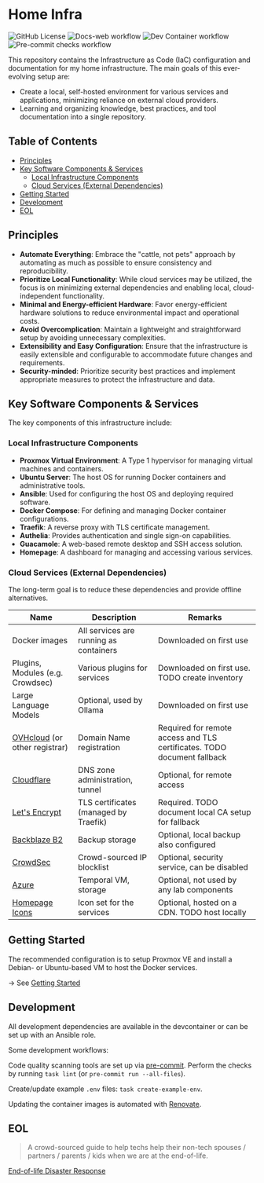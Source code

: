 # Home Infra<!-- omit in toc -->

![GitHub License](https://img.shields.io/github/license/bubacoder/infra)
![Docs-web workflow](https://img.shields.io/github/actions/workflow/status/bubacoder/infra/docs-web.yml?label=docs)
![Dev Container workflow](https://img.shields.io/github/actions/workflow/status/bubacoder/infra/devcontainer.yml?label=devcontainer)
![Pre-commit checks workflow](https://img.shields.io/github/actions/workflow/status/bubacoder/infra/pre-commit.yml?label=checks)

This repository contains the Infrastructure as Code (IaC) configuration and documentation for my home infrastructure. The main goals of this ever-evolving setup are:
- Create a local, self-hosted environment for various services and applications, minimizing reliance on external cloud providers.
- Learning and organizing knowledge, best practices, and tool documentation into a single repository.

## Table of Contents<!-- omit in toc -->

- [Principles](#principles)
- [Key Software Components \& Services](#key-software-components--services)
  - [Local Infrastructure Components](#local-infrastructure-components)
  - [Cloud Services (External Dependencies)](#cloud-services-external-dependencies)
- [Getting Started](#getting-started)
- [Development](#development)
- [EOL](#eol)

## Principles

- **Automate Everything**: Embrace the "cattle, not pets" approach by automating as much as possible to ensure consistency and reproducibility.
- **Prioritize Local Functionality**: While cloud services may be utilized, the focus is on minimizing external dependencies and enabling local, cloud-independent functionality.
- **Minimal and Energy-efficient Hardware**: Favor energy-efficient hardware solutions to reduce environmental impact and operational costs.
- **Avoid Overcomplication**: Maintain a lightweight and straightforward setup by avoiding unnecessary complexities.
- **Extensibility and Easy Configuration**: Ensure that the infrastructure is easily extensible and configurable to accommodate future changes and requirements.
- **Security-minded**: Prioritize security best practices and implement appropriate measures to protect the infrastructure and data.

## Key Software Components & Services

The key components of this infrastructure include:

### Local Infrastructure Components

- **Proxmox Virtual Environment**: A Type 1 hypervisor for managing virtual machines and containers.
- **Ubuntu Server**: The host OS for running Docker containers and administrative tools.
- **Ansible**: Used for configuring the host OS and deploying required software.
- **Docker Compose**: For defining and managing Docker container configurations.
- **Traefik**: A reverse proxy with TLS certificate management.
- **Authelia**: Provides authentication and single sign-on capabilities.
- **Guacamole**: A web-based remote desktop and SSH access solution.
- **Homepage**: A dashboard for managing and accessing various services.

### Cloud Services (External Dependencies)

The long-term goal is to reduce these dependencies and provide offline alternatives.

| Name                                                                     | Description                            | Remarks                                                                 |
| ------------------------------------------------------------------------ | -------------------------------------- | ----------------------------------------------------------------------- |
| Docker images                                                            | All services are running as containers | Downloaded on first use                                                 |
| Plugins, Modules (e.g. Crowdsec)                                         | Various plugins for services           | Downloaded on first use. TODO create inventory                          |
| Large Language Models                                                    | Optional, used by Ollama               | Downloaded on first use                                                 |
| [OVHcloud](https://www.ovhcloud.com/en/) (or other registrar)            | Domain Name registration               | Required for remote access and TLS certificates. TODO document fallback |
| [Cloudflare](https://www.cloudflare.com/)                                | DNS zone administration, tunnel        | Optional, for remote access                                             |
| [Let's Encrypt](https://letsencrypt.org/)                                | TLS certificates (managed by Traefik)  | Required. TODO document local CA setup for fallback                     |
| [Backblaze B2](https://www.backblaze.com/cloud-storage)                  | Backup storage                         | Optional, local backup also configured                                  |
| [CrowdSec](https://app.crowdsec.net/)                                    | Crowd-sourced IP blocklist             | Optional, security service, can be disabled                             |
| [Azure](https://azure.microsoft.com/)                                    | Temporal VM, storage                   | Optional, not used by any lab components                                |
| [Homepage Icons](https://github.com/walkxcode/dashboard-icons/tree/main) | Icon set for the services              | Optional, hosted on a CDN. TODO host locally                            |

## Getting Started

The recommended configuration is to setup Proxmox VE and install a Debian- or Ubuntu-based VM to host the Docker services.

-> See [Getting Started](setup)

## Development

All development dependencies are available in the devcontainer or can be set up with an Ansible role.

Some development workflows:

Code quality scanning tools are set up via [pre-commit](https://pre-commit.com).
Perform the checks by running `task lint` (or `pre-commit run --all-files`).

Create/update example `.env` files: `task create-example-env`.

Updating the container images is automated with [Renovate](https://docs.renovatebot.com/).

## EOL

> A crowd-sourced guide to help techs help their non-tech spouses / partners / parents / kids when we are at the end-of-life.

[End-of-life Disaster Response](https://github.com/potatoqualitee/eol-dr?tab=readme-ov-file)
